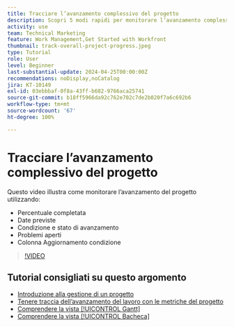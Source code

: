 ```yaml
---
title: Tracciare l’avanzamento complessivo del progetto
description: Scopri 5 modi rapidi per monitorare l’avanzamento complessivo del progetto.
activity: use
team: Technical Marketing
feature: Work Management,Get Started with Workfront
thumbnail: track-overall-project-progress.jpeg
type: Tutorial
role: User
level: Beginner
last-substantial-update: 2024-04-25T00:00:00Z
recommendations: noDisplay,noCatalog
jira: KT-10149
exl-id: 03ebbbaf-0f8a-43ff-b682-9766aca25741
source-git-commit: b18ff5966da92c762e702c7de2b020f7a6c692b6
workflow-type: tm+mt
source-wordcount: '67'
ht-degree: 100%

---
```


# Tracciare l’avanzamento complessivo del progetto

Questo video illustra come monitorare l’avanzamento del progetto utilizzando:

* Percentuale completata
* Date previste
* Condizione e stato di avanzamento
* Problemi aperti
* Colonna Aggiornamento condizione

>[!VIDEO](https://video.tv.adobe.com/v/3428748/?quality=12&learn=on)

## Tutorial consigliati su questo argomento

* [Introduzione alla gestione di un progetto](/help/manage-work/projects/getting-started-manage-a-project.md)
* [Tenere traccia dell’avanzamento del lavoro con le metriche del progetto](/help/manage-work/projects/track-work-progress-with-project-metrics.md)
* [Comprendere la vista [!UICONTROL Gantt]](/help/manage-work/projects/understand-the-gantt-view.md)
* [Comprendere la vista [!UICONTROL Bacheca]](/help/manage-work/projects/understand-the-board-view.md)

